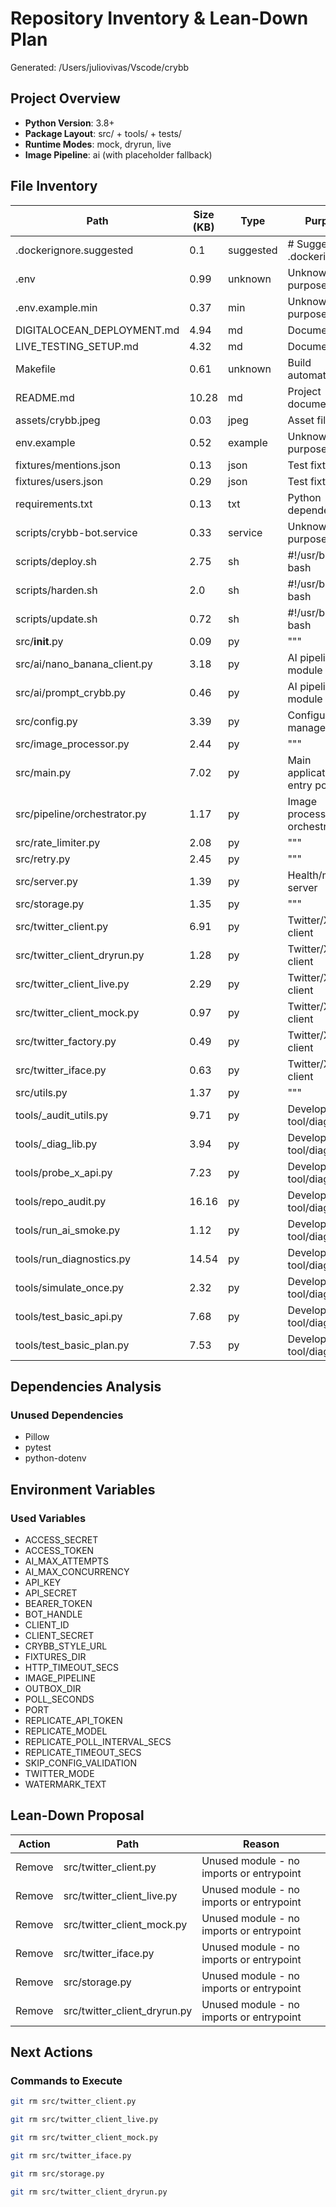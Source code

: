# Repository Inventory & Lean-Down Plan

Generated: /Users/juliovivas/Vscode/crybb

## Project Overview
- **Python Version**: 3.8+
- **Package Layout**: src/ + tools/ + tests/
- **Runtime Modes**: mock, dryrun, live
- **Image Pipeline**: ai (with placeholder fallback)

## File Inventory

| Path | Size (KB) | Type | Purpose | Role | Flags |
|------|-----------|------|---------|------|-------|
| .dockerignore.suggested | 0.1 | suggested | # Suggested .dockerignore | unknown | - |
| .env | 0.99 | unknown | Unknown purpose | unknown | - |
| .env.example.min | 0.37 | min | Unknown purpose | unknown | - |
| DIGITALOCEAN_DEPLOYMENT.md | 4.94 | md | Documentation | docs | - |
| LIVE_TESTING_SETUP.md | 4.32 | md | Documentation | docs | - |
| Makefile | 0.61 | unknown | Build automation | config | - |
| README.md | 10.28 | md | Project documentation | docs | - |
| assets/crybb.jpeg | 0.03 | jpeg | Asset file | asset | - |
| env.example | 0.52 | example | Unknown purpose | unknown | - |
| fixtures/mentions.json | 0.13 | json | Test fixture | asset | - |
| fixtures/users.json | 0.29 | json | Test fixture | asset | - |
| requirements.txt | 0.13 | txt | Python dependencies | config | - |
| scripts/crybb-bot.service | 0.33 | service | Unknown purpose | unknown | - |
| scripts/deploy.sh | 2.75 | sh | #!/usr/bin/env bash | unknown | - |
| scripts/harden.sh | 2.0 | sh | #!/usr/bin/env bash | unknown | - |
| scripts/update.sh | 0.72 | sh | #!/usr/bin/env bash | unknown | - |
| src/__init__.py | 0.09 | py | """ | runtime | - |
| src/ai/nano_banana_client.py | 3.18 | py | AI pipeline module | runtime | - |
| src/ai/prompt_crybb.py | 0.46 | py | AI pipeline module | runtime | - |
| src/config.py | 3.39 | py | Configuration management | runtime | - |
| src/image_processor.py | 2.44 | py | """ | runtime | - |
| src/main.py | 7.02 | py | Main application entry point | runtime | ENTRYPOINT |
| src/pipeline/orchestrator.py | 1.17 | py | Image processing orchestration | runtime | - |
| src/rate_limiter.py | 2.08 | py | """ | runtime | - |
| src/retry.py | 2.45 | py | """ | runtime | - |
| src/server.py | 1.39 | py | Health/metrics server | runtime | ENTRYPOINT |
| src/storage.py | 1.35 | py | """ | runtime | DEAD |
| src/twitter_client.py | 6.91 | py | Twitter/X API client | runtime | DEAD |
| src/twitter_client_dryrun.py | 1.28 | py | Twitter/X API client | runtime | DEAD |
| src/twitter_client_live.py | 2.29 | py | Twitter/X API client | runtime | DEAD |
| src/twitter_client_mock.py | 0.97 | py | Twitter/X API client | runtime | DEAD |
| src/twitter_factory.py | 0.49 | py | Twitter/X API client | runtime | - |
| src/twitter_iface.py | 0.63 | py | Twitter/X API client | runtime | DEAD |
| src/utils.py | 1.37 | py | """ | runtime | - |
| tools/_audit_utils.py | 9.71 | py | Development tool/diagnostics | dev-tool | ENTRYPOINT |
| tools/_diag_lib.py | 3.94 | py | Development tool/diagnostics | dev-tool | - |
| tools/probe_x_api.py | 7.23 | py | Development tool/diagnostics | dev-tool | ENTRYPOINT |
| tools/repo_audit.py | 16.16 | py | Development tool/diagnostics | dev-tool | ENTRYPOINT |
| tools/run_ai_smoke.py | 1.12 | py | Development tool/diagnostics | dev-tool | ENTRYPOINT |
| tools/run_diagnostics.py | 14.54 | py | Development tool/diagnostics | dev-tool | ENTRYPOINT |
| tools/simulate_once.py | 2.32 | py | Development tool/diagnostics | dev-tool | ENTRYPOINT |
| tools/test_basic_api.py | 7.68 | py | Development tool/diagnostics | dev-tool | ENTRYPOINT |
| tools/test_basic_plan.py | 7.53 | py | Development tool/diagnostics | dev-tool | ENTRYPOINT |

## Dependencies Analysis

### Unused Dependencies

- Pillow
- pytest
- python-dotenv

## Environment Variables

### Used Variables
- ACCESS_SECRET
- ACCESS_TOKEN
- AI_MAX_ATTEMPTS
- AI_MAX_CONCURRENCY
- API_KEY
- API_SECRET
- BEARER_TOKEN
- BOT_HANDLE
- CLIENT_ID
- CLIENT_SECRET
- CRYBB_STYLE_URL
- FIXTURES_DIR
- HTTP_TIMEOUT_SECS
- IMAGE_PIPELINE
- OUTBOX_DIR
- POLL_SECONDS
- PORT
- REPLICATE_API_TOKEN
- REPLICATE_MODEL
- REPLICATE_POLL_INTERVAL_SECS
- REPLICATE_TIMEOUT_SECS
- SKIP_CONFIG_VALIDATION
- TWITTER_MODE
- WATERMARK_TEXT

## Lean-Down Proposal

| Action | Path | Reason |
|--------|------|--------|
| Remove | src/twitter_client.py | Unused module - no imports or entrypoint |
| Remove | src/twitter_client_live.py | Unused module - no imports or entrypoint |
| Remove | src/twitter_client_mock.py | Unused module - no imports or entrypoint |
| Remove | src/twitter_iface.py | Unused module - no imports or entrypoint |
| Remove | src/storage.py | Unused module - no imports or entrypoint |
| Remove | src/twitter_client_dryrun.py | Unused module - no imports or entrypoint |

## Next Actions

### Commands to Execute

```bash
git rm src/twitter_client.py
```

```bash
git rm src/twitter_client_live.py
```

```bash
git rm src/twitter_client_mock.py
```

```bash
git rm src/twitter_iface.py
```

```bash
git rm src/storage.py
```

```bash
git rm src/twitter_client_dryrun.py
```
